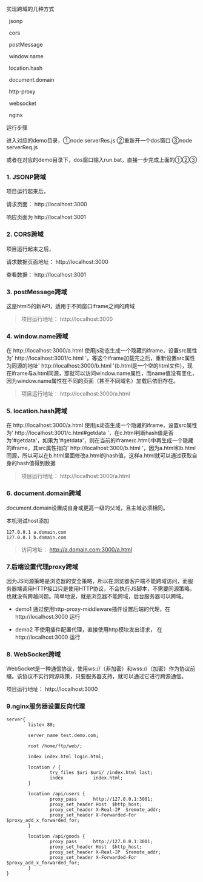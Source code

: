 实现跨域的几种方式

&ensp;jsonp

&ensp;cors

&ensp;postMessage

&ensp;window.name

&ensp;location.hash

&ensp;document.domain

&ensp;http-proxy

&ensp;websocket

&ensp;nginx


运行步骤

进入对应的demo目录，①node serverRes.js ②重新开一个dos窗口 ③node serverReq.js

或者在对应的demo目录下，dos窗口输入run.bat，直接一步完成上面的①②③


### 1. JSONP跨域 ###

项目运行起来后，

请求页面： http://localhost:3000

响应页面为 http://localhost:3001

### 2. CORS跨域 ###

项目运行起来之后，

请求数据页面地址： http://localhost:3000

查看数据： http://localhost:3001

### 3. postMessage跨域 ###

这是html5的新API，适用于不同窗口iframe之间的跨域

> 项目运行地址： http://localhost:3000

### 4. window.name跨域 ###

在 http://localhost:3000/a.html 使用js动态生成一个隐藏的iframe，设置src属性为' http://localhost:3001/c.html '，等这个iframe加载完之后，重新设置src属性为同源的地址' http://localhost:3000/b.html '(b.html是一个空的html文件)，现在iframe与a.html同源，那就可以访问window.name属性，而name值没有变化，因为window.name属性在不同的页面（甚至不同域名）加载后依旧存在。

> 项目运行地址： http://localhost:3000/a.html

### 5. location.hash跨域 ###

在 http://localhost:3000/a.html 使用js动态生成一个隐藏的iframe，设置src属性为' http://localhost:3001/c.html#getdata '，在c.html判断hash值是否为'#getdata'，如果为'#getdata'，则在当前的iframe(c.html)中再生成一个隐藏的iframe，其src属性指向' http://localhost:3000/b.html '，因为a.html和b.html同源，所以可以在b.html里面修改a.html的hash值，这样a.html就可以通过获取自身的hash值得到数据

> 项目运行地址： http://localhost:3000/a.html

### 6. document.domain跨域 ###

document.domain设置成自身或更高一级的父域，且主域必须相同。

本机测试host添加

```
127.0.0.1 a.domain.com
127.0.0.1 b.domain.com
```

> 访问地址： http://a.domain.com:3000/a.html


### 7.后端设置代理proxy跨域 ###

因为JS同源策略是浏览器的安全策略，所以在浏览器客户端不能跨域访问，而服务器端调用HTTP接口只是使用HTTP协议，不会执行JS脚本，不需要同源策略，也就没有跨越问题。简单地说，就是浏览器不能跨域，后台服务器可以跨域。

+ demo1 通过使用http-proxy-middleware插件设置后端的代理，在 http://localhost:3000 运行

+ demo2 不使用插件配置代理，直接使用http模块发出请求， 在 http://localhost:3000 运行

### 8. WebSocket跨域 ###

WebSocket是一种通信协议，使用ws://（非加密）和wss://（加密）作为协议前缀。该协议不实行同源政策，只要服务器支持，就可以通过它进行跨源通信。

项目运行地址： http://localhost:3000


### 9.nginx服务器设置反向代理 ###

```
server{
        listen 80;

        server_name test.demo.com;

        root /home/ftp/web/;

        index index.html login.html;

        location / {
                try_files $uri $uri/ /index.html last;
                index           index.html;
        }

        location /api/users {
                proxy_pass      http://127.0.0.1:3001;
                proxy_set_header Host  $http_host;
                proxy_set_header X-Real-IP  $remote_addr;
                proxy_set_header X-Forwarded-For  $proxy_add_x_forwarded_for;
        }

        location /api/goods {
                proxy_pass      http://127.0.0.1:3001;
                proxy_set_header Host  $http_host;
                proxy_set_header X-Real-IP  $remote_addr;
                proxy_set_header X-Forwarded-For  $proxy_add_x_forwarded_for;
        }
}
```
